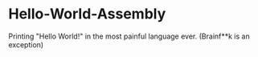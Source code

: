 # Hello-World-Assembly
Printing "Hello World!" in the most painful language ever. (Brainf**k is an exception)
